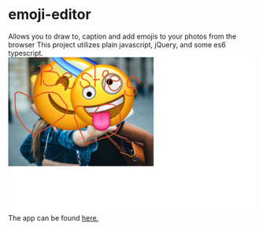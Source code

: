 # emoji-editor
Allows you to draw to, caption and add emojis to your photos from the browser
This project utilizes plain javascript, jQuery, and some es6 typescript. 
![](image-sample.png)
The app can be found <a href="http://34.73.130.192:17000/">here.</a>
